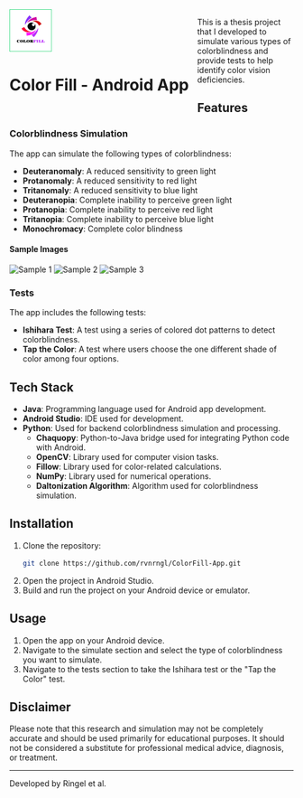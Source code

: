 <div style="float: left; margin-right: 15px;">
  <img src="https://github.com/rvnrngl/ColorFill-App/blob/master/app/src/main/ic_colorfill-playstore.png" alt="ColorFill Icon" height="75" />
  <h1>Color Fill - Android App</h1>
</div>

This is a thesis project that I developed to simulate various types of colorblindness and provide tests to help identify color vision deficiencies.

## Features

### Colorblindness Simulation
The app can simulate the following types of colorblindness:
- **Deuteranomaly**: A reduced sensitivity to green light
- **Protanomaly**: A reduced sensitivity to red light
- **Tritanomaly**: A reduced sensitivity to blue light
- **Deuteranopia**: Complete inability to perceive green light
- **Protanopia**: Complete inability to perceive red light
- **Tritanopia**: Complete inability to perceive blue light
- **Monochromacy**: Complete color blindness
  
#### Sample Images
<img src="https://drive.google.com/uc?id=1FI2-C4LRVONjfdwD_vY-7u-DprP5Zty3" alt="Sample 1" height="200" />
<img src="https://drive.google.com/uc?id=1JRjnlmcAbgkcPXuE3QKHt6kXGUQju_ep" alt="Sample 2" height="200" />
<img src="https://drive.google.com/uc?id=1qI2mwm78g9CvvIJCegwg3nSTb-mD99oc" alt="Sample 3" height="200" />


### Tests
The app includes the following tests:
- **Ishihara Test**: A test using a series of colored dot patterns to detect colorblindness.
- **Tap the Color**: A test where users choose the one different shade of color among four options.

## Tech Stack

- **Java**: Programming language used for Android app development.
- **Android Studio**: IDE used for development.
- **Python**: Used for backend colorblindness simulation and processing.
  - **Chaquopy**: Python-to-Java bridge used for integrating Python code with Android.
  - **OpenCV**: Library used for computer vision tasks.
  - **Fillow**: Library used for color-related calculations.
  - **NumPy**: Library used for numerical operations.
  - **Daltonization Algorithm**: Algorithm used for colorblindness simulation.

## Installation

1. Clone the repository:
    ```bash
    git clone https://github.com/rvnrngl/ColorFill-App.git
    ```
2. Open the project in Android Studio.
3. Build and run the project on your Android device or emulator.

## Usage

1. Open the app on your Android device.
2. Navigate to the simulate section and select the type of colorblindness you want to simulate.
3. Navigate to the tests section to take the Ishihara test or the "Tap the Color" test.

## Disclaimer

Please note that this research and simulation may not be completely accurate and should be used primarily for educational purposes. It should not be considered a substitute for professional medical advice, diagnosis, or treatment.

---

Developed by Ringel et al.

